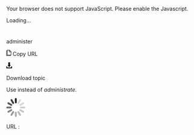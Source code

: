 Your browser does not support JavaScript. Please enable the Javascript.

Loading...

# 

administer

![Copy URL](administer_files/Copy.png)
Copy URL

![Download](administer_files/Download.png)

Download topic

Use instead of *administrate*.

![In progress](administer_files/activity-large.gif)

URL :
